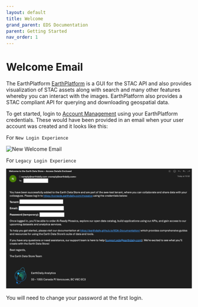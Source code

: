 ```yaml
---
layout: default
title: Welcome
grand_parent: EDS Documentation
parent: Getting Started
nav_order: 1
---
```


# Welcome Email

The EarthPlatform [EarthPlatform](https://console.earthdaily.com/platform/signin) is a GUI for the STAC API and also provides visualization of STAC assets along with search and many other features whereby you can interact with the images. EarthPlatform also provides a STAC compliant API for querying and downloading geospatial data.

To get started, login to [Account Management](https://console.earthdaily.com/account/signin) using your EarthPlatform credentials. These would have been provided in an email when your user account was created and it looks like this: 

For `New Login Experience`

![New Welcome Email](../../Images/STACAPI/NewWelcomeEmail.png)

For `Legacy Login Experience`

![Welcome Email](../Images/STACAPI/WelcomeEmail.png) 

You will need to change your password at the first login.
